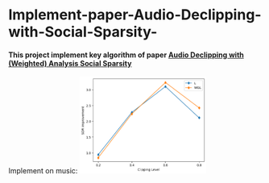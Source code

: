 # Implement-paper-Audio-Declipping-with-Social-Sparsity-
#### This project implement key algorithm of paper [Audio Declipping with (Weighted) Analysis Social Sparsity](https://arxiv.org/abs/2205.10215)
Implement on music: <img src="https://github.com/niart/Implement-paper-Audio-Declipping-with-Social-Sparsity-/blob/main/music.png" width=50% height=50%>

